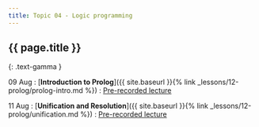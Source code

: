 ```yaml
---
title: Topic 04 - Logic programming
---
```


## {{ page.title }}
{: .text-gamma }

09 Aug
: [**Introduction to Prolog**]({{ site.baseurl }}{% link _lessons/12-prolog/prolog-intro.md %})
  : [Pre-recorded lecture](https://www.youtube.com/playlist?list=PLeIbBi3CwMZw3XQhb0hwQVSxamEJhF_TO)

11 Aug
: [**Unification and Resolution**]({{ site.baseurl }}{% link _lessons/12-prolog/unification.md %})
  : [Pre-recorded lecture](https://www.youtube.com/playlist?list=PLeIbBi3CwMZyH6P_Jboge8kSvUXUCeORz)
